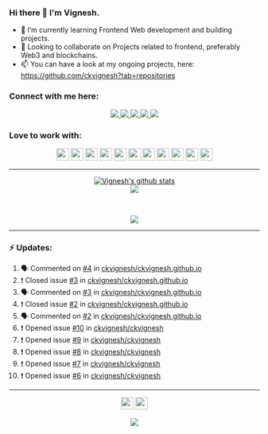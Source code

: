 ### Hi there 👋 I'm Vignesh.

- 🌱 I’m currently learning Frontend Web development and building projects.
- 👯 Looking to collaborate on Projects related to frontend, preferably Web3 and blockchains.
- 📫 You can have a look at my ongoing projects, here: https://github.com/ckvignesh?tab=repositories


### Connect with me here:

<p align="center">
	<a href="https://www.linkedin.com/in/ck-vignesh-/">
		<img src="https://img.shields.io/badge/LinkedIn-0077B5?style=for-the-badge&logo=linkedin&logoColor=white" />
	</a>
	<a href="https://twitter.com/vigneshCodes">
		<img src="https://img.shields.io/badge/Twitter-1DA1F2?style=for-the-badge&logo=twitter&logoColor=white" />
	</a>
<!-- 	<a href="https://www.instagram.com/userName/">
		<img src="https://img.shields.io/badge/Instagram-E4405F?style=for-the-badge&logo=instagram&logoColor=white" />
	</a> -->
	<a href="https://ckvignesh.hashnode.dev/">
		<img src="https://img.shields.io/badge/Hashnode-2962FF?style=for-the-badge&logo=hashnode&logoColor=white" />
	</a>
	<a href="https://dev.to/ckvignesh">
		<img src="https://img.shields.io/badge/dev.to-0A0A0A?style=for-the-badge&logo=devdotto&logoColor=white" />
	</a>
<!--   <a href="https://ckvignesh.github.io/">
		<img src="https://img.shields.io/badge/portfolio-1AA260?style=for-the-badge&logo=About.me&logoColor=white" />
	</a> -->
  <a href="mailto:writer.vignesh.ck@gmail.com">
		<img src="https://img.shields.io/badge/Gmail-D14836?style=for-the-badge&logo=gmail&logoColor=white" />
	</a>
</p>

### Love to work with:
<p align="center">
  <img src="https://img.shields.io/badge/CSS3-1572B6?style=for-the-badge&logo=css3&logoColor=white" height="25">
  <img src="https://img.shields.io/badge/HTML5-E34F26?style=for-the-badge&logo=html5&logoColor=white" height="25">
  <img src="https://img.shields.io/badge/javascript-F7DF1E.svg?&style=for-the-badge&logo=javascript&logoColor=white" height="25"/>
  <img src="https://img.shields.io/badge/React-20232A?style=for-the-badge&logo=react&logoColor=61DAFB" height="25">
  <img src="https://img.shields.io/badge/VS%20Code-007ACC.svg?&style=for-the-badge&logo=visual-studio-code&logoColor=white" height="25"/>
  <img src="https://img.shields.io/badge/Git-F05032?style=for-the-badge&logo=git&logoColor=white" height="25">
  <img src="https://img.shields.io/badge/Python-3776AB?style=for-the-badge&logo=python&logoColor=white" height="25">
  <img src="https://img.shields.io/badge/Markdown-000000?style=for-the-badge&logo=markdown&logoColor=white" height="25">
  <img src="https://img.shields.io/badge/Heroku-430098?style=for-the-badge&logo=heroku&logoColor=white" height="25">
  <img src="https://img.shields.io/badge/Amazon_AWS-232F3E?style=for-the-badge&logo=amazon-aws&logoColor=white" height="25">
  <img src="https://img.shields.io/badge/C-00599C?style=for-the-badge&logo=c&logoColor=white" height="25">
</p>

***
<p align='center'>
  <a href="https://github.com/ckvignesh/github-readme-stats"><img src="https://github-readme-stats.vercel.app/api?username=ckvignesh&show_icons=true&include_all_commits=true&theme=tokyonight" alt="Vignesh's github stats" />
  </a>
  <br>
  <a href="https://github.com/ckvignesh/github-readme-stats"><img src="https://github-readme-streak-stats.herokuapp.com/?user=ckvignesh&theme=tokyonight" />
  </a>
</p>
<br>
<p align='center'>
  <img align="center" src="https://github-readme-stats.vercel.app/api/top-langs/?username=ckvignesh&layout=compact&theme=tokyonight" />
</p>


***
### :zap: Updates:

<!--START_SECTION:activity-->
1. 🗣 Commented on [#4](https://github.com/ckvignesh/ckvignesh.github.io/issues/4) in [ckvignesh/ckvignesh.github.io](https://github.com/ckvignesh/ckvignesh.github.io)
2. ❗️ Closed issue [#3](https://github.com/ckvignesh/ckvignesh.github.io/issues/3) in [ckvignesh/ckvignesh.github.io](https://github.com/ckvignesh/ckvignesh.github.io)
3. 🗣 Commented on [#3](https://github.com/ckvignesh/ckvignesh.github.io/issues/3) in [ckvignesh/ckvignesh.github.io](https://github.com/ckvignesh/ckvignesh.github.io)
4. ❗️ Closed issue [#2](https://github.com/ckvignesh/ckvignesh.github.io/issues/2) in [ckvignesh/ckvignesh.github.io](https://github.com/ckvignesh/ckvignesh.github.io)
5. 🗣 Commented on [#2](https://github.com/ckvignesh/ckvignesh.github.io/issues/2) in [ckvignesh/ckvignesh.github.io](https://github.com/ckvignesh/ckvignesh.github.io)
6. ❗️ Opened issue [#10](https://github.com/ckvignesh/ckvignesh/issues/10) in [ckvignesh/ckvignesh](https://github.com/ckvignesh/ckvignesh)
7. ❗️ Opened issue [#9](https://github.com/ckvignesh/ckvignesh/issues/9) in [ckvignesh/ckvignesh](https://github.com/ckvignesh/ckvignesh)
8. ❗️ Opened issue [#8](https://github.com/ckvignesh/ckvignesh/issues/8) in [ckvignesh/ckvignesh](https://github.com/ckvignesh/ckvignesh)
9. ❗️ Opened issue [#7](https://github.com/ckvignesh/ckvignesh/issues/7) in [ckvignesh/ckvignesh](https://github.com/ckvignesh/ckvignesh)
10. ❗️ Opened issue [#6](https://github.com/ckvignesh/ckvignesh/issues/6) in [ckvignesh/ckvignesh](https://github.com/ckvignesh/ckvignesh)
<!--END_SECTION:activity-->

<!-- *** -->

<!-- ### :zap: Weekly Report: -->

<!--START_SECTION:waka-->



<!--END_SECTION:waka-->

***
<p align='center'>
  <img src="https://img.shields.io/badge/Made%20with-Markdown-1f425f.svg" height="25">
  <img src="https://img.shields.io/badge/Built%20with-VSCode-1f425f.svg" height="25">
</p>
<p align='center'><img src='https://visitor-badge.laobi.icu/badge?page_id=ckvignesh'></p>
